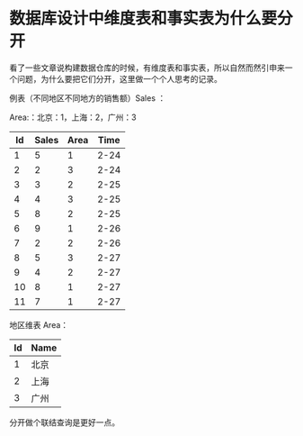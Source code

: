 # 数据库设计中维度表和事实表为什么要分开

看了一些文章说构建数据仓库的时候，有维度表和事实表，所以自然而然引申来一个问题，为什么要把它们分开，这里做一个个人思考的记录。

例表（不同地区不同地方的销售额）Sales  ：

Area:：北京：1，上海：2，广州：3

| Id   | Sales | Area | Time |
| ---- | ----- | ---- | ---- |
| 1    | 5     | 1    | 2-24 |
| 2    | 2     | 3    | 2-24 |
| 3    | 3     | 2    | 2-25 |
| 4    | 4     | 3    | 2-25 |
| 5    | 8     | 2    | 2-25 |
| 6    | 9     | 1    | 2-26 |
| 7    | 2     | 2    | 2-26 |
| 8    | 5     | 3    | 2-27 |
| 9    | 4     | 2    | 2-27 |
| 10   | 8     | 1    | 2-27 |
| 11   | 7     | 1    | 2-27 |

地区维表  Area：

| Id   | Name |
| ---- | ---- |
| 1    | 北京 |
| 2    | 上海 |
| 3    | 广州 |

分开做个联结查询是更好一点。